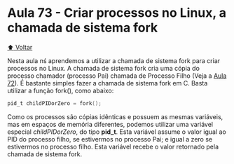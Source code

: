 # Aula 73 - Criar processos no Linux, a chamada de sistema fork

[:arrow_up: Voltar](https://github.com/Geofisicando/C-orientado-a-testes#%C3%ADndice)

Nesta aula nś aprendemos a utilizar a chamada de sistema fork para criar processos no Linux. A chamada de sistema fork cria uma cópia do processo
chamador (processo Pai) chamada de Processo Filho (Veja a [Aula 72](https://github.com/Geofisicando/C-orientado-a-testes/tree/main/exemplos/syscalls/intro#chamada-de-sistema-fork)). É bastante simples fazer a chamada de sistema fork em C. Basta utilizar a função fork(), como abaixo:

```c
pid_t childPIDorZero = fork();
```

Como os processos são cópias idênticas e possuem as mesmas variáveis, mas em espaços de memória diferentes, podemos utilizar uma variável especial _childPIDorZero_, do tipo **pid_t**. Esta variável assume o valor igual ao PID do processo filho, se estivermos no processo Pai; e igual a zero se estivermos no processo filho. Esta variável recebe o valor retornado pela chamada de sistema fork.
